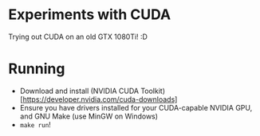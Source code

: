 # Experiments with CUDA

Trying out CUDA on an old GTX 1080Ti! :D

# Running

- Download and install (NVIDIA CUDA Toolkit)[https://developer.nvidia.com/cuda-downloads]
- Ensure you have drivers installed for your CUDA-capable NVIDIA GPU, and GNU Make (use MinGW on Windows)
- `make run`!
